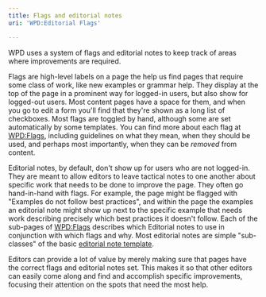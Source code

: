 ```yaml
---
title: Flags and editorial notes
uri: 'WPD:Editorial Flags'

---
```

WPD uses a system of flags and editorial notes to keep track of areas where improvements are required.

Flags are high-level labels on a page the help us find pages that require some class of work, like new examples or grammar help. They display at the top of the page in a prominent way for logged-in users, but also show for logged-out users. Most content pages have a space for them, and when you go to edit a form you'll find that they're shown as a long list of checkboxes. Most flags are toggled by hand, although some are set automatically by some templates. You can find more about each flag at [WPD:Flags](/WPD:Flags), including guidelines on what they mean, when they should be used, and perhaps most importantly, when they can be *removed* from content.

Editorial notes, by default, don't show up for users who are not logged-in. They are meant to allow editors to leave tactical notes to one another about specific work that needs to be done to improve the page. They often go hand-in-hand with flags. For example, the page might be flagged with "Examples do not follow best practices", and within the page the examples an editorial note might show up next to the specific example that needs work describing precisely which best practices it doesn't follow. Each of the sub-pages of [WPD:Flags](/WPD:Flags) describes which Editorial notes to use in conjunction with which flags and why. Most editorial notes are simple "sub-classes" of the basic [editorial note template](/Template:Editorial).

Editors can provide a lot of value by merely making sure that pages have the correct flags and editorial notes set. This makes it so that other editors can easily come along and find and accomplish specific improvements, focusing their attention on the spots that need the most help.